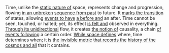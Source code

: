 
Time, unlike the [static nature of](1/2/3/2/3/_Static-Moving) space, represents change and progression, flowing [in an unbroken](1/1/3/1/1/1/3/1/.Undivided) [sequence from past](1/1/3/2/1/3/1/.Sequence) to future. It [marks the transition](1/1/1/3/1/.Transition) of states, allowing [events to have](1/2/2/3/3/1/.Event) [a before and](3/1/3/3/1/2/3/2/_Before-During-After) an after. Time cannot be seen, touched, or halted; yet, its effect [is felt and](2/1/3/1/3/.Feeling) observed in everything. [Through its unidirectional](1/1/3/2/1/2/1/2/.Direction) flow, it creates [the notion of](2/1/3/2/2/2/2/.Concept) causality, a chain [of events following](1/2/2/3/3/1/.Event) a certain order. [While space defines](1/2/1/3/3/3/3/.Space) where, time determines when; it is [the invisible metric](2/3/1/2/3/.Measurement) [that records the](3/2/1/3/1/2/2/.Lecture%20Recording) [history of the](2/3/2/3/3/1/.History) [cosmos and all](1/1/3/2/3/2/2/2/.Space) that it contains.

